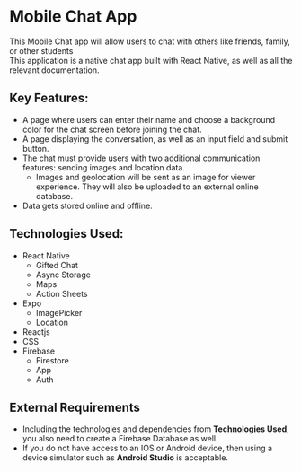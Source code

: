 # Mobile Chat App

This Mobile Chat app will allow users to chat with others like friends, family, or other students<br/>
This application is a native chat app built with React Native, as well as all the relevant documentation.

## Key Features:

- A page where users can enter their name and choose a background color for the chat screen before joining the chat.
- A page displaying the conversation, as well as an input field and submit button.
- The chat must provide users with two additional communication features: sending images and location data.
  - Images and geolocation will be sent as an image for viewer experience. They will also be uploaded to an external
    online database.
- Data gets stored online and offline.

## Technologies Used:

- React Native
  - Gifted Chat
  - Async Storage
  - Maps
  - Action Sheets
- Expo
  - ImagePicker
  - Location
- Reactjs
- CSS
- Firebase
  - Firestore
  - App
  - Auth

## External Requirements

- Including the technologies and dependencies from **Technologies Used**, you also need to create a Firebase Database as well.
- If you do not have access to an IOS or Android device, then using a device simulator such as **Android Studio** is acceptable.
